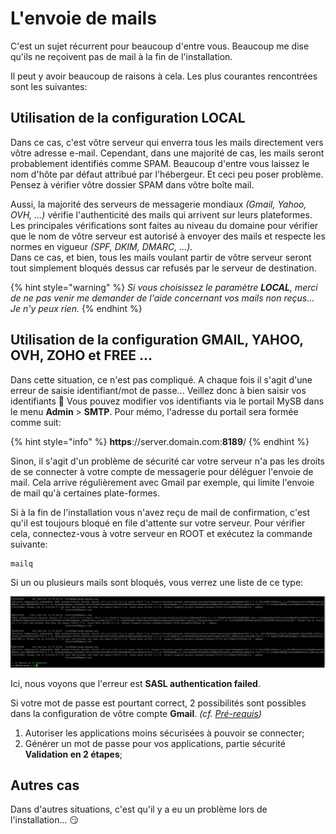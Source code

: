 # L'envoie de mails

C'est un sujet récurrent pour beaucoup d'entre vous. Beaucoup me dise qu'ils ne reçoivent pas de mail à la fin de l'installation.

Il peut y avoir beaucoup de raisons à cela. Les plus courantes rencontrées sont les suivantes:

## Utilisation de la configuration LOCAL

Dans ce cas, c'est vôtre serveur qui enverra tous les mails directement vers vôtre adresse e-mail. Cependant, dans une majorité de cas, les mails seront probablement identifiés comme SPAM. Beaucoup d'entre vous laissez le nom d'hôte par défaut attribué par l'hébergeur. Et ceci peu poser problème. Pensez à vérifier vôtre dossier SPAM dans vôtre boîte mail.

Aussi, la majorité des serveurs de messagerie mondiaux _\(Gmail, Yahoo, OVH, ...\)_ vérifie l'authenticité des mails qui arrivent sur leurs plateformes.  
Les principales vérifications sont faites au niveau du domaine pour vérifier que le nom de vôtre serveur est autorisé à envoyer des mails et respecte les normes en vigueur _\(SPF, DKIM, DMARC, ...\)._  
Dans ce cas, et bien, tous les mails voulant partir de vôtre serveur seront tout simplement bloqués dessus car refusés par le serveur de destination.

{% hint style="warning" %}
_Si vous choisissez le paramètre **LOCAL**, merci de ne pas venir me demander de l'aide concernant vos mails non reçus... Je n'y peux rien._
{% endhint %}

## Utilisation de la configuration GMAIL, YAHOO, OVH, ZOHO et FREE ...

Dans cette situation, ce n'est pas compliqué. A chaque fois il s'agit d'une erreur de saisie identifiant/mot de passe... Veillez donc à bien saisir vos identifiants 🧐 Vous pouvez modifier vos identifiants via le portail MySB dans le menu **Admin** &gt; **SMTP**. Pour mémo, l'adresse du portail sera formée comme suit:

{% hint style="info" %}
**https**://server.domain.com:**8189**/
{% endhint %}

Sinon, il s'agit d'un problème de sécurité car votre serveur n'a pas les droits de se connecter à votre compte de messagerie pour déléguer l'envoie de mail. Cela arrive régulièrement avec Gmail par exemple, qui limite l'envoie de mail qu'à certaines plate-formes.

Si à la fin de l'installation vous n'avez reçu de mail de confirmation, c'est qu'il est toujours bloqué en file d'attente sur votre serveur. Pour vérifier cela, connectez-vous à votre serveur en ROOT et exécutez la commande suivante:

```bash
mailq
```

Si un ou plusieurs mails sont bloqués, vous verrez une liste de ce type:

![Liste de mails bloqu&#xE9;s et en attente](../.gitbook/assets/mailq.jpg)

Ici, nous voyons que l'erreur est **SASL authentication failed**.

Si votre mot de passe est pourtant correct, 2 possibilités sont possibles dans la configuration de vôtre compte **Gmail**. _\(cf._ [_Pré-requis_](https://mysb.gitbook.io/doc/installation/pre-requis#gmail)_\)_

1. Autoriser les applications moins sécurisées à pouvoir se connecter;
2. Générer un mot de passe pour vos applications, partie sécurité **Validation en 2 étapes**;

## Autres cas

Dans d'autres situations, c'est qu'il y a eu un problème lors de l'installation... 😏

